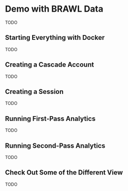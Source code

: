 # Demo with BRAWL Data

TODO

## Starting Everything with Docker

TODO

## Creating a Cascade Account

TODO

## Creating a Session

TODO

## Running First-Pass Analytics

TODO

## Running Second-Pass Analytics

TODO

## Check Out Some of the Different View

TODO
